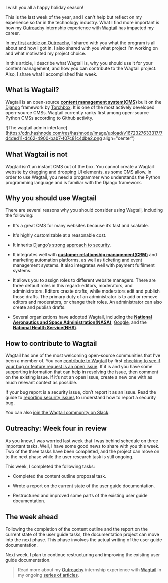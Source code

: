 I wish you all a happy holiday season!

This is the last week of the year, and I can't help but reflect on my experience so far in the technology industry. What I find more important is how my [Outreachy](https://www.outreachy.org) internship experience with [Wagtail](https://wagtail.org) has impacted my career.

In [my first article on Outreachy](https://activuscode.hashnode.dev/outreachy-the-contribution-period), I shared with you what the program is all about and how I got in. I also shared with you what project I’m working on and what motivated my project choice.

In this article, I describe what Wagtail is, why you should use it for your content management, and how you can contribute to the Wagtail project. Also, I share what I accomplished this week.

## What is Wagtail?

Wagtail is an open-source [**content management system(CMS)**](https://en.wikipedia.org/wiki/Content_management_system) built on the [Django](https://www.django-cms.org) framework by [Torchbox](https://torchbox.com). It is one of the most actively developed open-source CMSs. Wagtail currently ranks first among open-source Python CMSs according to Github activity.

![The wagtail admin interface](https://cdn.hashnode.com/res/hashnode/image/upload/v1672327633317/7d4ded11-d462-4900-bab7-f07c81c4dbe2.png align="center")

## What Wagtail is not

Wagtail isn’t an instant CMS out of the box. You cannot create a Wagtail website by dragging and dropping UI elements, as some CMS allow. In order to use Wagtail, you need a programmer who understands the Python programming language and is familiar with the Django framework.

## Why you should use Wagtail

There are several reasons why you should consider using Wagtail, including the following:

* It's a great CMS for many websites because it’s fast and scalable.
    
* It's highly customizable at a reasonable cost.
    
* It inherits [Django’s strong approach to security](https://docs.djangoproject.com/en/stable/topics/security/).
    
* It integrates well with [**customer relationship management(CRM)**](https://en.wikipedia.org/wiki/Customer_relationship_management) and marketing automation platforms, as well as ticketing and event management systems. It also integrates well with payment fulfilment systems.
    
* It allows you to assign roles to different website managers. There are three default roles in this regard: editors, moderators, and administrators. Editors create drafts, while moderators edit and publish those drafts. The primary duty of an administrator is to add or remove editors and moderators, or change their roles. An administrator can also create and publish drafts.
    
* Several organizations have adopted Wagtail, including the [**National Aeronautics and Space Administration(NASA)**](http://www.nasa.gov), [Google](https://en.wikipedia.org/wiki/Google), and the [**National Health Service(NHS)**](http://www.nhs.uk).
    

## How to contribute to Wagtail

Wagtail has one of the most welcoming open-source communities that I’ve been a member of. You can [contribute to Wagtail](https://docs.wagtail.org/en/stable/contributing/index.html) by first [checking to see if your bug or feature request is an open issue](http://github.com/wagtail/wagtail/issues). If it is and you have some supporting information that can help in resolving the issue, then comment on the existing issue. If it’s not an open issue, create a new one with as much relevant context as possible.

If your bug report is a security issue, don’t report it as an issue. Read the guide to [reporting security issues](https://docs.wagtail.org/en/stable/contributing/security.html) to understand how to report a security bug.

You can also [join the Wagtail community on Slack](https://wagtail.org/slack).

## Outreachy: Week four in review

As you know, I was worried last week that I was behind schedule on three important tasks. Well, I have some good news to share with you this week. Two of the three tasks have been completed, and the project can move on to the next phase while the user research task is still ongoing.

This week, I completed the following tasks:

* Completed the content outline proposal task.
    
* Wrote a report on the current state of the user guide documentation.
    
* Restructured and improved some parts of the existing user guide documentation.
    

## The week ahead

Following the completion of the content outline and the report on the current state of the user guide tasks, the documentation project can move into the next phase. This phase involves the actual writing of the user guide documentation.

Next week, I plan to continue restructuring and improving the existing user guide documentation.

> Read more about my [Outreachy](https://www.outreachy.org/) internship experience with [Wagtail](https://wagtail.org/) in my ongoing [series of articles](https://activuscode.hashnode.dev/).